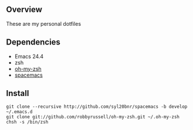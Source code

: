 ## Overview 
These are my personal dotfiles

## Dependencies
- Emacs 24.4
- zsh
- [oh-my-zsh](https://github.com/robbyrussell/oh-my-zsh)
- [spacemacs](https://github.com/syl20bnr/spacemacs)

## Install
    git clone --recursive http://github.com/syl20bnr/spacemacs -b develop ~/.emacs.d
    git clone git://github.com/robbyrussell/oh-my-zsh.git ~/.oh-my-zsh
    chsh -s /bin/zsh
